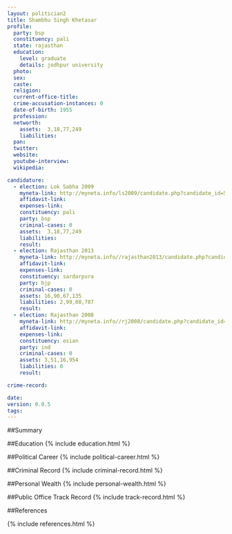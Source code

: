 ```yaml
---
layout: politician2
title: Shambhu Singh Khetasar
profile: 
  party: bsp
  constituency: pali
  state: rajasthan
  education: 
    level: graduate
    details: jodhpur university
  photo: 
  sex: 
  caste: 
  religion: 
  current-office-title: 
  crime-accusation-instances: 0
  date-of-birth: 1955
  profession: 
  networth: 
    assets:  3,18,77,249
    liabilities: 
  pan: 
  twitter: 
  website: 
  youtube-interview: 
  wikipedia: 

candidature: 
  - election: Lok Sabha 2009
    myneta-link: http://myneta.info/ls2009/candidate.php?candidate_id=5974
    affidavit-link: 
    expenses-link: 
    constituency: pali 
    party: bsp
    criminal-cases: 0
    assets:  3,18,77,249
    liabilities: 
    result:  
  - election: Rajasthan 2013
    myneta-link: http://myneta.info//rajasthan2013/candidate.php?candidate_id=851
    affidavit-link: 
    expenses-link: 
    constituency: sardarpura 
    party: bjp
    criminal-cases: 0
    assets: 16,90,67,135
    liabilities: 2,99,08,787
    result:  
  - election: Rajasthan 2008
    myneta-link: http://myneta.info//rj2008/candidate.php?candidate_id=384
    affidavit-link: 
    expenses-link: 
    constituency: osian 
    party: ind
    criminal-cases: 0
    assets: 3,51,16,954
    liabilities: 0
    result:  

crime-record: 

date: 
version: 0.0.5
tags: 
---
```

##Summary


##Education
{% include education.html %}


##Political Career
{% include political-career.html %}


##Criminal Record
{% include criminal-record.html %}


##Personal Wealth
{% include personal-wealth.html %}


##Public Office Track Record
{% include track-record.html %}


##References


{% include references.html %}